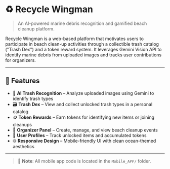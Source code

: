 # ♻️ Recycle Wingman

> An AI-powered marine debris recognition and gamified beach cleanup platform.

Recycle Wingman is a web-based platform that motivates users to participate in beach clean-up activities through a collectible trash catalog ("Trash Dex") and a token reward system. It leverages Gemini Vision API to identify marine debris from uploaded images and tracks user contributions for organizers.

---

## 🌊 Features

- 🧠 **AI Trash Recognition** – Analyze uploaded images using Gemini to identify trash types
- 🗃️ **Trash Dex** – View and collect unlocked trash types in a personal catalog
- 🪙 **Token Rewards** – Earn tokens for identifying new items or joining cleanups
- 📅 **Organizer Panel** – Create, manage, and view beach cleanup events
- 🧍 **User Profiles** – Track unlocked items and accumulated tokens
- 🌐 **Responsive Design** – Mobile-friendly UI with clean ocean-themed aesthetics

---
> 🧩 **Note**: All mobile app code is located in the `Mobile_APP/` folder.
